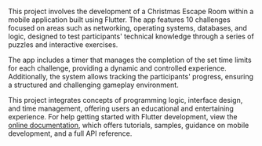 This project involves the development of a Christmas Escape Room within a mobile application built using Flutter. The app features 10 challenges focused on areas such as networking, operating systems, databases, and logic, designed to test participants' technical knowledge through a series of puzzles and interactive exercises.

The app includes a timer that manages the completion of the set time limits for each challenge, providing a dynamic and controlled experience. Additionally, the system allows tracking the participants' progress, ensuring a structured and challenging gameplay environment.

This project integrates concepts of programming logic, interface design, and time management, offering users an educational and entertaining experience.
For help getting started with Flutter development, view the
[online documentation](https://docs.flutter.dev/), which offers tutorials,
samples, guidance on mobile development, and a full API reference.
